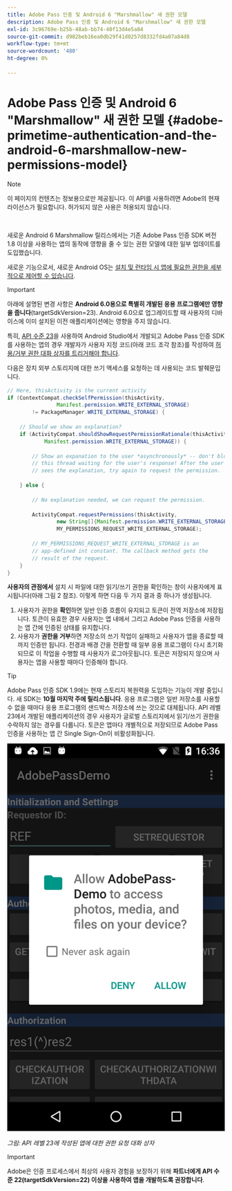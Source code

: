 ```yaml
---
title: Adobe Pass 인증 및 Android 6 "Marshmallow" 새 권한 모델
description: Adobe Pass 인증 및 Android 6 "Marshmallow" 새 권한 모델
exl-id: 3c96769e-b25b-48ab-bb74-40f13d4e5a84
source-git-commit: d982beb16ea0db29f41d0257d8332fd4a07a84d8
workflow-type: tm+mt
source-wordcount: '480'
ht-degree: 0%

---
```


# Adobe Pass 인증 및 Android 6 &quot;Marshmallow&quot; 새 권한 모델 {#adobe-primetime-authentication-and-the-android-6-marshmallow-new-permissions-model}

>[!NOTE]
>
>이 페이지의 컨텐츠는 정보용으로만 제공됩니다. 이 API를 사용하려면 Adobe의 현재 라이선스가 필요합니다. 허가되지 않은 사용은 허용되지 않습니다.

</br>

새로운 Android 6 Marshmallow 릴리스에서는 기존 Adobe Pass 인증 SDK 버전 1.8 이상을 사용하는 앱의 동작에 영향을 줄 수 있는 권한 모델에 대한 일부 업데이트를 도입했습니다.

새로운 기능으로서, 새로운 Android OS는 [설치 및 런타임 시 앱에 필요한 권한을 세부적으로 제어할 수 있습니다](https://developer.android.com/about/versions/marshmallow/android-6.0-changes.html).

>[!IMPORTANT]
>
>아래에 설명된 변경 사항은 **Android 6.0용으로 특별히 개발된 응용 프로그램에만 영향을 줍니다**(targetSdkVersion=23). Android 6.0으로 업그레이드할 때 사용자의 디바이스에 이미 설치된 이전 애플리케이션에는 영향을 주지 않습니다.


특히, [API 수준 23](http://developer.android.com/sdk/api_diff/23/changes.html)을 사용하여 Android Studio에서 개발되고 Adobe Pass 인증 SDK를 사용하는 앱의 경우 개발자가 사용자 지정 코드(아래 코드 조각 참조)를 작성하여 [허용/거부 권한 대화 상자를 트리거해야 합니다](https://developer.android.com/training/permissions/requesting.html).

다음은 장치 외부 스토리지에 대한 쓰기 액세스를 요청하는 데 사용되는 코드 발췌문입니다.

```java
// Here, thisActivity is the current activity
if (ContextCompat.checkSelfPermission(thisActivity,
                Manifest.permission.WRITE_EXTERNAL_STORAGE)
        != PackageManager.WRITE_EXTERNAL_STORAGE) {

    // Should we show an explanation?
    if (ActivityCompat.shouldShowRequestPermissionRationale(thisActivity,
            Manifest.permission.WRITE_EXTERNAL_STORAGE)) {

        // Show an expanation to the user *asynchronously* -- don't block
        // this thread waiting for the user's response! After the user
        // sees the explanation, try again to request the permission.

    } else {

        // No explanation needed, we can request the permission.

        ActivityCompat.requestPermissions(thisActivity,
                new String[]{Manifest.permission.WRITE_EXTERNAL_STORAGE},
                MY_PERMISSIONS_REQUEST_WRITE_EXTERNAL_STORAGE);

        // MY_PERMISSIONS_REQUEST_WRITE_EXTERNAL_STORAGE is an
        // app-defined int constant. The callback method gets the
        // result of the request.
    }
}
```




**사용자의 관점에서** 설치 시 파일에 대한 읽기/쓰기 권한을 확인하는 창이 사용자에게 표시됩니다(아래 그림 2 참조). 이렇게 하면 다음 두 가지 결과 중 하나가 생성됩니다.

1. 사용자가 권한을 **확인**&#x200B;하면 일반 인증 흐름이 유지되고 토큰이 전역 저장소에 저장됩니다. 토큰이 유효한 경우 사용자는 앱 내에서 그리고 Adobe Pass 인증을 사용하는 앱 간에 인증된 상태를 유지합니다.
1. 사용자가 **권한을 거부**&#x200B;하면 저장소의 쓰기 작업이 실패하고 사용자가 앱을 종료할 때까지 인증만 됩니다. 전경과 배경 간을 전환할 때 일부 응용 프로그램이 다시 초기화되므로 이 작업을 수행할 때 사용자가 로그아웃됩니다. 토큰은 저장되지 않으며 사용자는 앱을 사용할 때마다 인증해야 합니다.


>[!TIP]
>
>Adobe Pass 인증 SDK 1.9에는 현재 스토리지 복원력을 도입하는 기능이 개발 중입니다. 새 SDK는 **10월 마지막 주에 릴리스됩니다**. 응용 프로그램은 일반 저장소를 사용할 수 없을 때마다 응용 프로그램의 샌드박스 저장소에 쓰는 것으로 대체됩니다. API 레벨 23에서 개발된 애플리케이션의 경우 사용자가 글로벌 스토리지에서 읽기/쓰기 권한을 수락하지 않는 경우를 다룹니다. 토큰은 앱마다 개별적으로 저장되므로 Adobe Pass 인증을 사용하는 앱 간 Single Sign-On이 비활성화됩니다.


![](../assets/android-permissions-request.png)

*그림: API 레벨 23에 작성된 앱에 대한 권한 요청 대화 상자*

>[!IMPORTANT]
>
> Adobe은 인증 프로세스에서 최상의 사용자 경험을 보장하기 위해 **파트너에게 API 수준 22(targetSdkVersion=22) 이상을 사용하여 앱을 개발하도록 권장합니다**.
